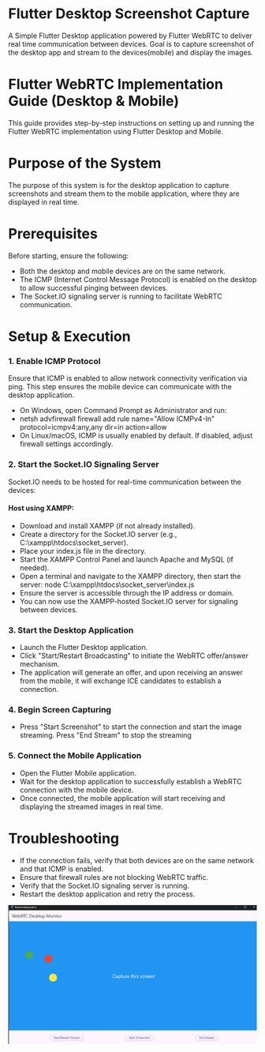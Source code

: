 # Flutter Desktop Screenshot Capture

A Simple Flutter Desktop application powered by Flutter WebRTC to deliver real time communication between devices. Goal is to capture screenshot of the desktop app and stream to the devices(mobile) and display the images.

# Flutter WebRTC Implementation Guide (Desktop & Mobile)

This guide provides step-by-step instructions on setting up and running the Flutter WebRTC implementation using Flutter Desktop and Mobile.


# Purpose of the System

The purpose of this system is for the desktop application to capture screenshots and stream them to the mobile application, where they are displayed in real time.

# Prerequisites

Before starting, ensure the following:

  * Both the desktop and mobile devices are on the same network.
  * The ICMP (Internet Control Message Protocol) is enabled on the desktop to allow successful pinging between devices.
  * The Socket.IO signaling server is running to facilitate WebRTC communication.

# Setup & Execution

### 1. Enable ICMP Protocol

  Ensure that ICMP is enabled to allow network connectivity verification via ping. This step ensures the mobile device can communicate with the desktop application.
  * On Windows, open Command Prompt as Administrator and run:
  * netsh advfirewall firewall add rule name="Allow ICMPv4-In" protocol=icmpv4:any,any dir=in action=allow
  * On Linux/macOS, ICMP is usually enabled by default. If disabled, adjust firewall settings accordingly.

### 2. Start the Socket.IO Signaling Server
   Socket.IO needs to be hosted for real-time communication between the devices:

  #### Host using XAMPP:
  * Download and install XAMPP (if not already installed).
  * Create a directory for the Socket.IO server (e.g., C:\xampp\htdocs\socket_server).
  * Place your index.js file in the directory.
  * Start the XAMPP Control Panel and launch Apache and MySQL (if needed).
  * Open a terminal and navigate to the XAMPP directory, then start the server: node C:\xampp\htdocs\socket_server\index.js
  * Ensure the server is accessible through the IP address or domain.
  * You can now use the XAMPP-hosted Socket.IO server for signaling between devices.

### 3. Start the Desktop Application

  * Launch the Flutter Desktop application.
  * Click "Start/Restart Broadcasting" to initiate the WebRTC offer/answer mechanism.
  * The application will generate an offer, and upon receiving an answer from the mobile, it will exchange ICE candidates to establish a connection.

### 4. Begin Screen Capturing

  * Press "Start Screenshot" to start the connection and start the image streaming. Press "End Stream" to stop the streaming

### 5. Connect the Mobile Application

  * Open the Flutter Mobile application.
  * Wait for the desktop application to successfully establish a WebRTC connection with the mobile device.
  * Once connected, the mobile application will start receiving and displaying the streamed images in real time.
  
# Troubleshooting
  
  * If the connection fails, verify that both devices are on the same network and that ICMP is enabled. 
  * Ensure that firewall rules are not blocking WebRTC traffic.
  * Verify that the Socket.IO signaling server is running.
  * Restart the desktop application and retry the process.


<p align="center"><a href="#" target="_blank"><img src="sample.png"  alt="sample image" class='logo' style='mix-blend-mode:multiply'></a></p>

